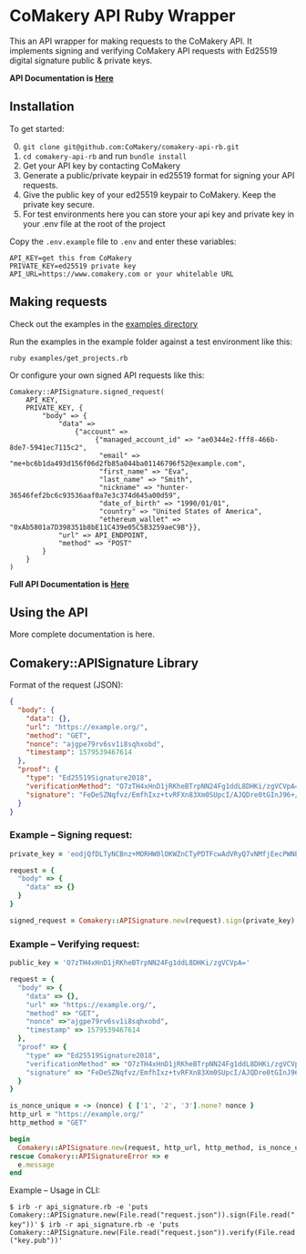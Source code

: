 # CoMakery API Ruby Wrapper

This an API wrapper for making requests to the CoMakery API. It implements signing and verifying CoMakery API requests with Ed25519 digital signature public & private keys.

**API Documentation is [Here](https://www.comakery.com/doc/api/index.html)**

## Installation

To get started:

0. `git clone git@github.com:CoMakery/comakery-api-rb.git`
1. `cd comakery-api-rb` and run `bundle install`
1. Get your API key by contacting CoMakery
1. Generate a public/private keypair in ed25519 format for signing your API requests.
1. Give the public key of your ed25519 keypair to CoMakery. Keep the private key secure.
1. For test environments here you can store your api key and private key in your .env file at the root of the project

Copy the `.env.example` file to `.env` and enter these variables:
```
API_KEY=get this from CoMakery
PRIVATE_KEY=ed25519 private key
API_URL=https://www.comakery.com or your whitelable URL
```

## Making requests

Check out the examples in the [examples directory](./examples)

Run the examples in the example folder against a test environment like this:
```
ruby examples/get_projects.rb
```

Or configure your own signed API requests like this:
```
Comakery::APISignature.signed_request(
    API_KEY,
    PRIVATE_KEY, {
        "body" => {
            "data" =>
                {"account" =>
                     {"managed_account_id" => "ae0344e2-fff8-466b-8de7-5941ec7115c2",
                      "email" => "me+bc6b1da493d156f06d2fb85a044ba01146796f52@example.com",
                      "first_name" => "Eva",
                      "last_name" => "Smith",
                      "nickname" => "hunter-36546fef2bc6c93536aaf0a7e3c374d645a00d59",
                      "date_of_birth" => "1990/01/01",
                      "country" => "United States of America",
                      "ethereum_wallet" => "0xAb5801a7D398351b8bE11C439e05C5B3259aeC9B"}},
            "url" => API_ENDPOINT,
            "method" => "POST"
        }
    }
)
```

**Full API Documentation is [Here](https://www.comakery.com/doc/api/index.html)**

## Using the API

More complete documentation is here.

## Comakery::APISignature Library

Format of the request (JSON):
```json
{
  "body": {
    "data": {},
    "url": "https://example.org/",
    "method": "GET",
    "nonce": "ajgpe79rv6sv1i8sqhxobd",
    "timestamp": 1579539467614
  },
  "proof": {
    "type": "Ed25519Signature2018",
    "verificationMethod": "O7zTH4xHnD1jRKheBTrpNN24Fg1ddL8DHKi/zgVCVpA=",
    "signature": "FeDeSZNqfvz/EmfhIxz+tvRFXn83Xm0SUpcI/AJQDre0tGInJ96+/HN0nhG2vHPevKfpGaq9cr0zwuC6OEbvCQ=="
  }
}
```


### Example – Signing request:
```ruby
private_key = 'eodjQfDLTyNCBnz+MORHW0lOKWZnCTyPDTFcwAdVRyQ7vNMfjEecPWNEqF4FOuk03bgWDV10vwMcqL/OBUJWkA=='

request = {
  "body" => {
    "data" => {}
  }
}

signed_request = Comakery::APISignature.new(request).sign(private_key)
```


### Example – Verifying request:
```ruby
public_key = 'O7zTH4xHnD1jRKheBTrpNN24Fg1ddL8DHKi/zgVCVpA='

request = {
  "body" => {
    "data" => {},
    "url" => "https://example.org/",
    "method" => "GET",
    "nonce" =>"ajgpe79rv6sv1i8sqhxobd",
    "timestamp" => 1579539467614
  },
  "proof" => {
    "type" => "Ed25519Signature2018",
    "verificationMethod" => "O7zTH4xHnD1jRKheBTrpNN24Fg1ddL8DHKi/zgVCVpA=",
    "signature" => "FeDeSZNqfvz/EmfhIxz+tvRFXn83Xm0SUpcI/AJQDre0tGInJ96+/HN0nhG2vHPevKfpGaq9cr0zwuC6OEbvCQ=="
  }
}

is_nonce_unique = -> (nonce) { ['1', '2', '3'].none? nonce }
http_url = "https://example.org/"
http_method = "GET"

begin
  Comakery::APISignature.new(request, http_url, http_method, is_nonce_unique).verify(public_key)
rescue Comakery::APISignatureError => e
  e.message
end
```


Example – Usage in CLI:

`$ irb -r api_signature.rb -e 'puts Comakery::APISignature.new(File.read("request.json")).sign(File.read("key"))'`
`$ irb -r api_signature.rb -e 'puts Comakery::APISignature.new(File.read("request.json")).verify(File.read("key.pub"))'`